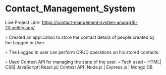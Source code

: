 # Contact_Management_System

Live Project Link- https://contact-mangement-system-anurag16-20.netlify.app/

◦	Created an application to store the contact details of people created by the Logged in User.

◦	The Logged in user can perform CRUD operations on his stored contacts.

◦	Used Context API for managing the state of the user.
◦	Tech used – HTML| CSS| JavaScript| React.js| Context API |Node.js | Express.js | Mongo DB
